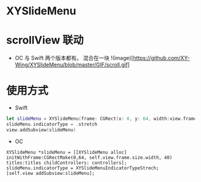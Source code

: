 # XYSlideMenu
# scrollView 联动
- OC 与 Swift 两个版本都有。 混合在一块
!(image)[https://github.com/XY-Wing/XYSlideMenu/blob/master/GIF/scroll.gif]
# 使用方式
- Swift
```swift
let slideMenu = XYSlideMenu(frame: CGRect(x: 0, y: 64, width:view.frame.width, height: 40), titles: titles, childControllers: controllers)
slideMenu.indicatorType = .stretch
view.addSubview(slideMenu)
```
- OC
```objc
XYSlideMenu *slideMenu = [[XYSlideMenu alloc] initWithFrame:CGRectMake(0,64, self.view.frame.size.width, 40) titles:titles childControllers: controllers];
slideMenu.indicatorType = XYSlideMenuIndicatorTypeStrech;
[self.view addSubview:slideMenu];
```


